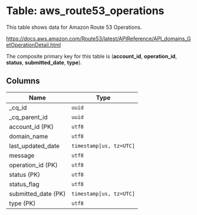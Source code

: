 # Table: aws_route53_operations

This table shows data for Amazon Route 53 Operations.

https://docs.aws.amazon.com/Route53/latest/APIReference/API_domains_GetOperationDetail.html

The composite primary key for this table is (**account_id**, **operation_id**, **status**, **submitted_date**, **type**).

## Columns

| Name          | Type          |
| ------------- | ------------- |
|_cq_id|`uuid`|
|_cq_parent_id|`uuid`|
|account_id (PK)|`utf8`|
|domain_name|`utf8`|
|last_updated_date|`timestamp[us, tz=UTC]`|
|message|`utf8`|
|operation_id (PK)|`utf8`|
|status (PK)|`utf8`|
|status_flag|`utf8`|
|submitted_date (PK)|`timestamp[us, tz=UTC]`|
|type (PK)|`utf8`|